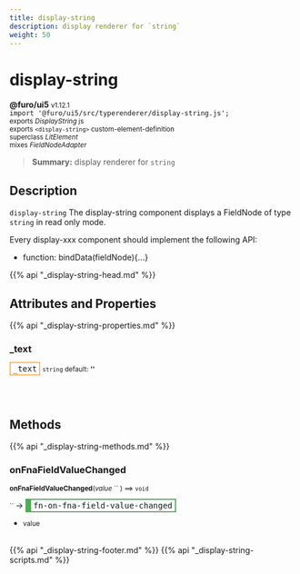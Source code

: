 ```yaml
---
title: display-string
description: display renderer for `string`
weight: 50
---
```


# display-string
**@furo/ui5** <small>v1.12.1</small>
<br>`import '@furo/ui5/src/typerenderer/display-string.js';`<small>
<br>exports *DisplayString* js
<br>exports `<display-string>` custom-element-definition
<br>superclass *LitElement*
<br> mixes *FieldNodeAdapter*</small>

> **Summary:** display renderer for `string`

## Description

`display-string`
The display-string component displays a FieldNode of type `string` in read only mode.

Every display-xxx component should implement the following API:
- function: bindData(fieldNode){...}

{{% api "_display-string-head.md" %}}

## Attributes and Properties
{{% api "_display-string-properties.md" %}}




### **_text**

<span  style="border-width:2px; border-style: solid;border-color:  rgb(255, 182, 91);font-family:monospace; padding:2px 4px;">_text</span>
<small>`string` default: **&#39;&#39;**</small>


<br><br>

## Methods
{{% api "_display-string-methods.md" %}}


### **onFnaFieldValueChanged**
<small>**onFnaFieldValueChanged**(*value* `` ) ⟹ `void`</small>

<small>`` </small> →
<span  style="border-width:2px 2px 2px 10px; border-style: solid;border-color:  rgb(76, 175, 80);font-family:monospace; padding:2px 4px;">fn-on-fna-field-value-changed</span>



- <small>value </small>
<br><br>





{{% api "_display-string-footer.md" %}}
{{% api "_display-string-scripts.md" %}}
